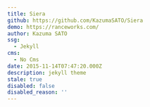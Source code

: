 ```yaml
---
title: Siera
github: https://github.com/KazumaSATO/Siera
demo: https://ranceworks.com/
author: Kazuma SATO
ssg:
  - Jekyll
cms:
  - No Cms
date: 2015-11-14T07:47:20.000Z
description: jekyll theme
stale: true
disabled: false
disabled_reason: ''
---
```


